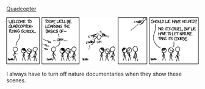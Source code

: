 [Quadcopter](https://xkcd.com/1630)

![Quadcopter](./random_comic.png)

I always have to turn off nature documentaries when they show these scenes.

